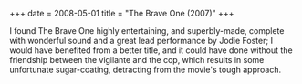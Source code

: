 +++
date = 2008-05-01
title = "The Brave One (2007)"
+++

I found The Brave One highly entertaining, and superbly-made, complete
with wonderful sound and a great lead performance by Jodie Foster; I
would have benefited from a better title, and it could have done without
the friendship between the vigilante and the cop, which results in some
unfortunate sugar-coating, detracting from the movie\'s tough approach.
